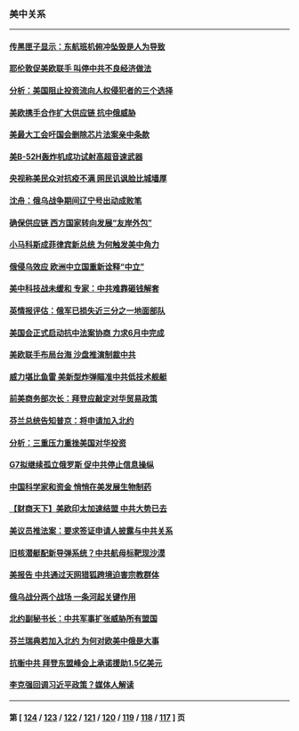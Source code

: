### 美中关系
---
#### [传黑匣子显示：东航班机俯冲坠毁是人为导致](../../pages/nf1412576/n13739368.md) 
#### [耶伦敦促美欧联手 叫停中共不良经济做法](../../pages/nf1412576/n13739348.md) 
#### [分析：美国阻止投资流向人权侵犯者的三个选择](../../pages/nf1412576/n13739120.md) 
#### [美欧携手合作扩大供应链 抗中俄威胁](../../pages/nf1412576/n13739032.md) 
#### [美最大工会吁国会删除芯片法案亲中条款](../../pages/nf1412576/n13738853.md) 
#### [美B-52H轰炸机成功试射高超音速武器](../../pages/nf1412576/n13738825.md) 
#### [央视称美民众对抗疫不满 网民讥讽脸比城墙厚](../../pages/nf1412576/n13738685.md) 
#### [沈舟：俄乌战争期间辽宁号出动成败笔](../../pages/nf1412576/n13737879.md) 
#### [确保供应链 西方国家转向发展“友岸外包”](../../pages/nf1412576/n13738350.md) 
#### [小马科斯成菲律宾新总统 为何触发美中角力](../../pages/nf1412576/n13737955.md) 
#### [俄侵乌效应 欧洲中立国重新诠释“中立”](../../pages/nf1412576/n13737941.md) 
#### [美中科技战未缓和 专家：中共难靠砸钱解套](../../pages/nf1412576/n13737767.md) 
#### [英情报评估：俄军已损失近三分之一地面部队](../../pages/nf1412576/n13737812.md) 
#### [美国会正式启动抗中法案协商 力求6月中完成](../../pages/nf1412576/n13737740.md) 
#### [美欧联手布局台海 沙盘推演制裁中共](../../pages/nf1412576/n13731643.md) 
#### [威力堪比鱼雷 美新型炸弹瞄准中共低技术舰艇](../../pages/nf1412576/n13730798.md) 
#### [前美商务部次长：拜登应敲定对华贸易政策](../../pages/nf1412576/n13736985.md) 
#### [芬兰总统告知普京：将申请加入北约](../../pages/nf1412576/n13737033.md) 
#### [分析：三重压力重挫美国对华投资](../../pages/nf1412576/n13731653.md) 
#### [G7拟继续孤立俄罗斯 促中共停止信息操纵](../../pages/nf1412576/n13736875.md) 
#### [中国科学家和资金 悄悄在美发展生物制药](../../pages/nf1412576/n13736311.md) 
#### [【财商天下】美欧印太加速结盟 中共大势已去](../../pages/nf1412576/n13736239.md) 
#### [美议员推法案：要求签证申请人披露与中共关系](../../pages/nf1412576/n13736223.md) 
#### [旧核潜艇配新导弹系统？中共航母标靶现沙漠](../../pages/nf1412576/n13735969.md) 
#### [美报告 中共通过天网猎狐跨境迫害宗教群体](../../pages/nf1412576/n13735743.md) 
#### [俄乌战分两个战场 一条河起关键作用](../../pages/nf1412576/n13735695.md) 
#### [北约副秘书长：中共军事扩张威胁所有盟国](../../pages/nf1412576/n13733969.md) 
#### [芬兰瑞典若加入北约 为何对欧美中俄是大事](../../pages/nf1412576/n13734971.md) 
#### [抗衡中共 拜登东盟峰会上承诺援助1.5亿美元](../../pages/nf1412576/n13735000.md) 
#### [李克强回调习近平政策？媒体人解读](../../pages/nf1412576/n13734863.md) 

---
#### 第 [ [124](./124.md) / [123](./123.md) / [122](./122.md) / [121](./121.md) / [120](./120.md) / [119](./119.md) / [118](./118.md) / [117](./117.md) ] 页
